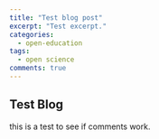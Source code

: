 ```yaml
---
title: "Test blog post"
excerpt: "Test excerpt."
categories:
  - open-education
tags:
  - open science
comments: true
---
```


## Test Blog

this is a test to see if comments work. 
